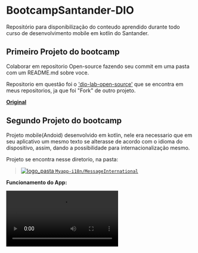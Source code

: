 # BootcampSantander-DIO

Repositório para disponibilização do conteudo aprendido durante todo curso de desenvolvimento mobile em kotlin do Santander.

## Primeiro Projeto do bootcamp

Colaborar em repositorio Open-source fazendo seu commit em uma pasta com um README.md sobre voce.

Repositorio em questão foi o ['dio-lab-open-source'](https://github.com/MatheusSantanaDev/dio-lab-open-source) que se encontra em meus repositorios, ja que foi "Fork" de outro projeto.


**[Original](https://github.com/elidianaandrade/dio-lab-open-source)**

## Segundo Projeto do bootcamp

Projeto mobile(Andoid) desenvolvido em kotlin, nele era necessario que em seu aplicativo um mesmo texto se alterasse de acordo com o idioma do dispositivo, assim, dando a possibilidade para internacionalização mesmo.

Projeto se encontra nesse diretorio, na pasta:

> [![logo_pasta](<🦆 icon _folder 2_-2.png>) `Myapp-i18n/MessageInternational`](https://github.com/MatheusSantanaDev/BootcampSantander-DIO/tree/main/Myapp-i18n/MessageInternational)

**Funcionamento do App:**

<video src="WhatsApp%20Video%202023-09-09%20at%2020.57.50.mp4" controls title="Title"></video>